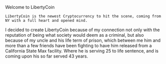 Welcome to LibertyCoin

    LibertyCoin is the newest Cryptocurrency to hit the scene, coming from NY with a full heart and opened mind.
I decided to create LibertyCoin because of my connection not only with the reputation of being what society would deem as a criminal, 
but also because of my uncle and his life term of prison, which between me him and more than a few friends have been fighting to have him released
from a California State Max facility. Where he is serving 25 to life sentence, and is coming upon his so far served 43 years.

